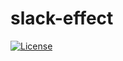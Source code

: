 # slack-effect

[![License](http://img.shields.io/:license-Apache%202-green.svg)](http://www.apache.org/licenses/LICENSE-2.0.txt)
